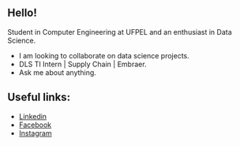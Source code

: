 ## Hello!

Student in Computer Engineering at UFPEL and an enthusiast in Data Science.

*  I am looking to collaborate on data science projects.
*  DLS TI Intern | Supply Chain | Embraer.
*  Ask me about anything.

## Useful links: 
* [Linkedin](https://www.linkedin.com/in/mateusbrugnaroto) <br>
* [Facebook](https://www.facebook.com/mateus.brugnaroto) <br>
* [Instagram](https://www.instagram.com/brugnaroto_mateus/)

